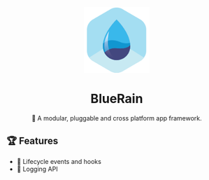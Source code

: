 <div align="center">
	<img width=150 height=150 src="assets/icon.png">
  <h1>
		BlueRain
	</h1>
  <p>🚀 A modular, pluggable and cross platform app framework.</p>
</div>

## 🏆 Features

- 🎣 Lifecycle events and hooks
- 📔 Logging API